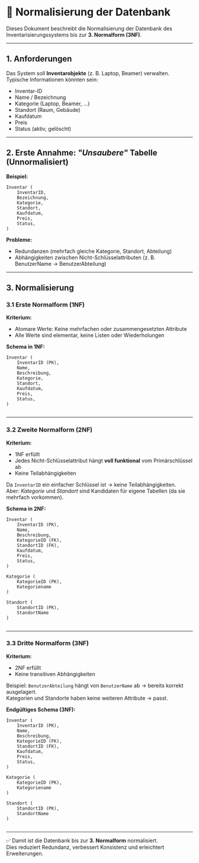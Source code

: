# 📄 Normalisierung der Datenbank

Dieses Dokument beschreibt die Normalisierung der Datenbank des Inventarisierungssystems bis zur **3. Normalform (3NF)**.

---

## 1. Anforderungen

Das System soll **Inventarobjekte** (z. B. Laptop, Beamer) verwalten.  
Typische Informationen könnten sein:

- Inventar-ID  
- Name / Bezeichnung  
- Kategorie (Laptop, Beamer, …)  
- Standort (Raum, Gebäude)  
- Kaufdatum  
- Preis  
- Status (aktiv, gelöscht)  
 

---

## 2. Erste Annahme: *"Unsaubere"* Tabelle (Unnormalisiert)

**Beispiel:**

```
Inventar (
    InventarID,
    Bezeichnung,
    Kategorie,
    Standort,
    Kaufdatum,
    Preis,
    Status,
)
```

**Probleme:**
- Redundanzen (mehrfach gleiche Kategorie, Standort, Abteilung)  
- Abhängigkeiten zwischen Nicht-Schlüsselattributen (z. B. BenutzerName → BenutzerAbteilung)  

---

## 3. Normalisierung

### 3.1 Erste Normalform (1NF)

**Kriterium:**  
- Atomare Werte: Keine mehrfachen oder zusammengesetzten Attribute  
- Alle Werte sind elementar, keine Listen oder Wiederholungen  

**Schema in 1NF:**

```
Inventar (
    InventarID (PK),
    Name,
    Beschreibung,
    Kategorie,
    Standort,
    Kaufdatum,
    Preis,
    Status,
)


```

---

### 3.2 Zweite Normalform (2NF)

**Kriterium:**  
- 1NF erfüllt  
- Jedes Nicht-Schlüsselattribut hängt **voll funktional** vom Primärschlüssel ab  
- Keine Teilabhängigkeiten  

Da `InventarID` ein einfacher Schlüssel ist → keine Teilabhängigkeiten.  
Aber: *Kategorie* und *Standort* sind Kandidaten für eigene Tabellen (da sie mehrfach vorkommen).

**Schema in 2NF:**

```
Inventar (
    InventarID (PK),
    Name,
    Beschreibung,
    KategorieID (FK),
    StandortID (FK),
    Kaufdatum,
    Preis,
    Status,
)

Kategorie (
    KategorieID (PK),
    Kategoriename
)

Standort (
    StandortID (PK),
    StandortName
)


```

---

### 3.3 Dritte Normalform (3NF)

**Kriterium:**  
- 2NF erfüllt  
- Keine transitiven Abhängigkeiten  

Beispiel: `BenutzerAbteilung` hängt von `BenutzerName` ab → bereits korrekt ausgelagert.  
Kategorien und Standorte haben keine weiteren Attribute → passt.

**Endgültiges Schema (3NF):**

```
Inventar (
    InventarID (PK),
    Name,
    Beschreibung,
    KategorieID (FK),
    StandortID (FK),
    Kaufdatum,
    Preis,
    Status,
)

Kategorie (
    KategorieID (PK),
    Kategoriename
)

Standort (
    StandortID (PK),
    StandortName
)


```

---

✅ Damit ist die Datenbank bis zur **3. Normalform** normalisiert.  
Dies reduziert Redundanz, verbessert Konsistenz und erleichtert Erweiterungen.
